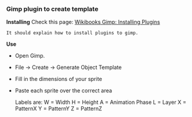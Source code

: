 ### Gimp plugin to create template

**Installing**
    Check this page: [Wikibooks Gimp: Installing Plugins](http://en.wikibooks.org/wiki/GIMP/Installing_Plugins#Copying_the_plugin_to_the_GIMP_plugin_directory)
    
    It should explain how to install plugins to gimp.
    
**Use**
* Open Gimp.
* File -> Create -> Generate Object Template
* Fill in the dimensions of your sprite
* Paste each sprite over the correct area
    
    Labels are:
        W = Width
        H = Height
        A = Animation Phase
        L = Layer
        X = PatternX
        Y = PatternY
        Z = PatternZ